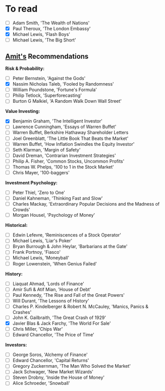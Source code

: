 # To read

- [ ] Adam Smith, 'The Wealth of Nations'
- [x] Paul Theroux, 'The London Embassy'
- [x] Michael Lewis, 'Flash Boys'
- [ ] Michael Lewis, 'The Big Short'

## [Amit's](https://www.signalcapital.com/team) Recommendations

**Risk & Probability:**
- [ ] Peter Bernstein, 'Against the Gods'
- [x] Nassim Nicholas Taleb, 'Fooled by Randomness'
- [ ] William Poundstone, 'Fortune's Formula'
- [ ] Philip Tetlock, 'Superforecasting'
- [ ] Burton G Malkiel, 'A Random Walk Down Wall Street'

**Value Investing:**
- [x] Benjamin Graham, 'The Intelligent Investor'
- [ ] Lawrence Cunningham, 'Essays of Warren Buffet'
- [ ] Warren Buffet, Berkshire Hathaway Shareholder Letters
- [ ] Joel Greenblatt, 'The Little Book That Beats the Market'
- [ ] Warren Buffet, 'How Inflation Swindles the Equity Investor'
- [ ] Seth Klarman, 'Margin of Safety'
- [ ] David Dreman, 'Contrarian Investment Strategies'
- [ ] Philip A. Fisher, 'Common Stocks, Uncommon Profits'
- [ ] Thomas W. Phelps, '100 to 1 in the Stock Market'
- [ ] Chris Mayer, '100-baggers'

**Investment Psychology:**
- [ ] Peter Thiel, 'Zero to One'
- [ ] Daniel Kahneman, 'Thinking Fast and Slow'
- [ ] Charles Mackay, 'Extraordinary Popular Decisions and the Madness of Crowds'
- [ ] Morgan Housel, 'Psychology of Money'

**Historical:**
- [ ] Edwin Lefevre, 'Reminiscences of a Stock Operator'
- [ ] Michael Lewis, 'Liar's Poker'
- [ ] Bryan Burrough & John Heylar, 'Barbarians at the Gate'
- [ ] Frank Portnoy, 'Fiasco'
- [ ] Michael Lewis, 'Moneyball'
- [ ] Roger Lowenstein, 'When Genius Failed'

**History:**
- [ ] Liaquat Ahmad, 'Lords of Finance'
- [ ] Amir Sufi & Atif Mian, 'House of Debt'
- [ ] Paul Kennedy, 'The Rise and Fall of the Great Powers'
- [ ] Will Durant, 'The Lessons of History'
- [ ] Charles P. Kindelberger & Robert N. McCauley, 'Manics, Panics & Crashes'
- [ ] John K. Gailbraith, 'The Great Crash of 1929'
- [x] Javier Blas & Jack Farchy, 'The World For Sale'
- [ ] Chris Miller, 'Chips War'
- [ ] Edward Chancellor, 'The Price of Time'

**Investors:**
- [ ] George Soros, 'Alchemy of Finance'
- [ ] Edward Chancellor, 'Capital Returns'
- [ ] Gregory Zuckernman, 'The Man Who Solved the Market'
- [ ] Jack Schwager, 'New Market Wizards'
- [ ] Steven Drobny, 'Inside the House of Money'
- [ ] Alice Schroeder, 'Snowball'